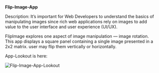 **Flip-Image-App**
 
Description: It’s important for Web Developers to understand the basics of manipulating images since rich web applications rely on images to add value to the user interface and user experience (UI/UX).

FlipImage explores one aspect of image manipulation — image rotation. This app displays a square panel containing a single image presented in a 2x2 matrix. user may flip them vertically or horizontally.

App-Lookout is here:

![Flip-Image-App-Lookout](https://user-images.githubusercontent.com/15225177/171616133-05caf654-069a-40c1-a465-b22430edb7f6.jpg)

